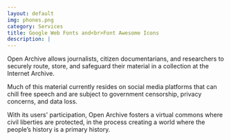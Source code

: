 ```yaml
---
layout: default
img: phones.png
category: Services
title: Google Web Fonts and<br>Font Awesome Icons
description: |
---
```

Open Archive allows journalists, citizen documentarians, and researchers to securely route, store, and safeguard their material in a collection at the Internet Archive.

Much of this material currently resides on social media platforms that can chill free speech and are subject to  government censorship, privacy concerns, and data loss.

With its users' participation, Open Archive fosters a virtual commons where civil liberties are protected, in the process creating a world where the people’s history is a primary history.

